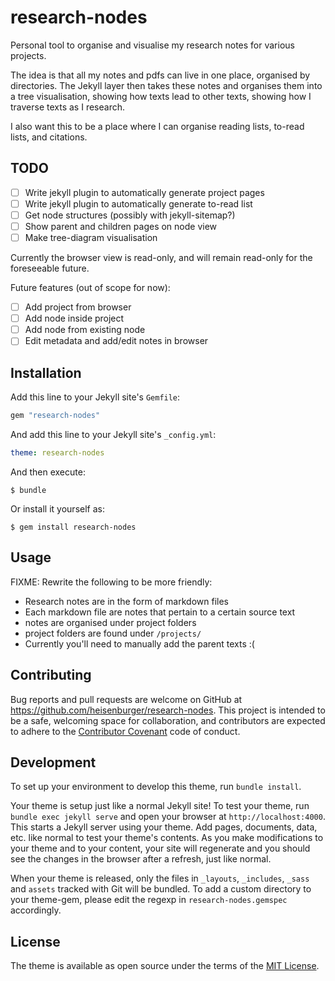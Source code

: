 # research-nodes

Personal tool to organise and visualise my research notes for various projects.

The idea is that all my notes and pdfs can live in one place, organised by directories. The Jekyll layer then takes these notes and organises them into a tree visualisation, showing how texts lead to other texts, showing how I traverse texts as I research.

I also want this to be a place where I can organise reading lists, to-read lists, and citations.

## TODO

- [ ] Write jekyll plugin to automatically generate project pages
- [ ] Write jekyll plugin to automatically generate to-read list
- [ ] Get node structures (possibly with jekyll-sitemap?)
- [ ] Show parent and children pages on node view
- [ ] Make tree-diagram visualisation

Currently the browser view is read-only, and will remain read-only for the foreseeable future.

Future features (out of scope for now):

- [ ] Add project from browser
- [ ] Add node inside project
- [ ] Add node from existing node
- [ ] Edit metadata and add/edit notes in browser

## Installation

Add this line to your Jekyll site's `Gemfile`:

```ruby
gem "research-nodes"
```

And add this line to your Jekyll site's `_config.yml`:

```yaml
theme: research-nodes
```

And then execute:

    $ bundle

Or install it yourself as:

    $ gem install research-nodes

## Usage

FIXME: Rewrite the following to be more friendly:

- Research notes are in the form of markdown files
- Each markdown file are notes that pertain to a certain source text
- notes are organised under project folders
- project folders are found under `/projects/`
- Currently you'll need to manually add the parent texts :(

## Contributing

Bug reports and pull requests are welcome on GitHub at https://github.com/heisenburger/research-nodes. This project is intended to be a safe, welcoming space for collaboration, and contributors are expected to adhere to the [Contributor Covenant](http://contributor-covenant.org) code of conduct.

## Development

To set up your environment to develop this theme, run `bundle install`.

Your theme is setup just like a normal Jekyll site! To test your theme, run `bundle exec jekyll serve` and open your browser at `http://localhost:4000`. This starts a Jekyll server using your theme. Add pages, documents, data, etc. like normal to test your theme's contents. As you make modifications to your theme and to your content, your site will regenerate and you should see the changes in the browser after a refresh, just like normal.

When your theme is released, only the files in `_layouts`, `_includes`, `_sass` and `assets` tracked with Git will be bundled.
To add a custom directory to your theme-gem, please edit the regexp in `research-nodes.gemspec` accordingly.

## License

The theme is available as open source under the terms of the [MIT License](https://opensource.org/licenses/MIT).

